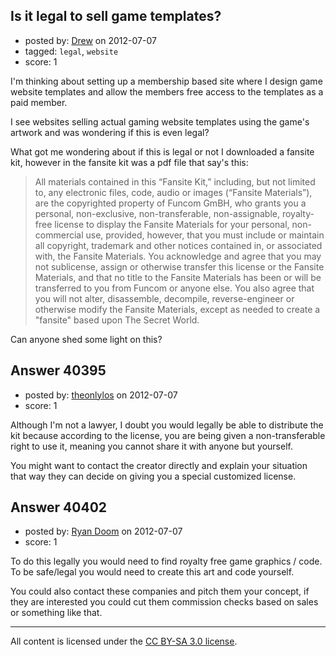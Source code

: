 ## Is it legal to sell game templates?

- posted by: [Drew](https://stackexchange.com/users/-1/18683-drew) on 2012-07-07
- tagged: `legal`, `website`
- score: 1

I'm thinking about setting up a membership based site where I design game website templates and allow the members free access to the templates as a paid member.

I see websites selling actual gaming website templates using the game's artwork and was wondering if this is even legal? 

What got me wondering about if this is legal or not I downloaded a fansite kit, however in the fansite kit was a pdf file that say's this:

> All materials contained in this “Fansite Kit,” including, but not
> limited to, any electronic files, code, audio or images (“Fansite
> Materials”), are the copyrighted property of Funcom GmBH, who grants
> you a personal, non-exclusive, non-transferable, non-assignable,
> royalty-free license to display the Fansite Materials for your
> personal, non-commercial use, provided, however, that you must include
> or maintain all copyright, trademark and other notices contained in,
> or associated with, the Fansite Materials. You acknowledge and agree
> that you may not sublicense, assign or otherwise transfer this license
> or the Fansite Materials, and that no title to the Fansite Materials
> has been or will be transferred to you from Funcom or anyone else. You
> also agree that you will not alter, disassemble, decompile,
> reverse-engineer or otherwise modify the Fansite Materials, except as
> needed to create a "fansite" based upon The Secret World.

Can anyone shed some light on this? 


## Answer 40395

- posted by: [theonlylos](https://stackexchange.com/users/-1/11985-theonlylos) on 2012-07-07
- score: 1

Although I'm not a lawyer, I doubt you would legally be able to distribute the kit because according to the license, you are being given a non-transferable right to use it, meaning you cannot share it with anyone but yourself.

You might want to contact the creator directly and explain your situation that way they can decide on giving you a special customized license.


## Answer 40402

- posted by: [Ryan Doom](https://stackexchange.com/users/-1/5655-ryan-doom) on 2012-07-07
- score: 1

To do this legally you would need to find royalty free game graphics / code. To be safe/legal you would need to create this art and code yourself.

You could also contact these companies and pitch them your concept, if they are interested you could cut them commission checks based on sales or something like that.



---

All content is licensed under the [CC BY-SA 3.0 license](https://creativecommons.org/licenses/by-sa/3.0/).
